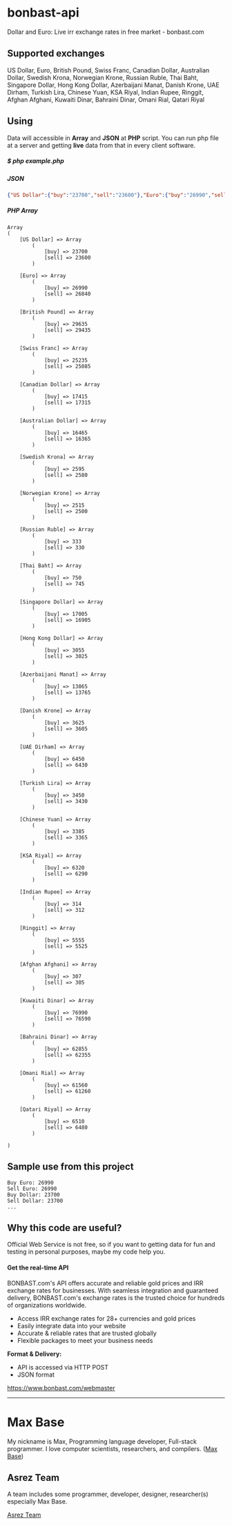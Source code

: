 # bonbast-api

Dollar and Euro: Live irr exchange rates in free market - bonbast.com

## Supported exchanges

US Dollar, Euro, British Pound, Swiss Franc, Canadian Dollar, Australian Dollar, Swedish Krona, Norwegian Krone, Russian Ruble, Thai Baht, Singapore Dollar, Hong Kong Dollar, Azerbaijani Manat, Danish Krone, UAE Dirham, Turkish Lira, Chinese Yuan, KSA Riyal, Indian Rupee, Ringgit, Afghan Afghani, Kuwaiti Dinar, Bahraini Dinar, Omani Rial, Qatari Riyal

##  Using

Data will accessible in **Array** and **JSON** at **PHP** script. You can run php file at a server and getting **live** data from that in every client software.

##### $ php example.php  

##### JSON

```json
{"US Dollar":{"buy":"23700","sell":"23600"},"Euro":{"buy":"26990","sell":"26840"},"British Pound":{"buy":"29635","sell":"29435"},"Swiss Franc":{"buy":"25235","sell":"25085"},"Canadian Dollar":{"buy":"17415","sell":"17315"},"Australian Dollar":{"buy":"16465","sell":"16365"},"Swedish Krona":{"buy":"2595","sell":"2580"},"Norwegian Krone":{"buy":"2515","sell":"2500"},"Russian Ruble":{"buy":"333","sell":"330"},"Thai Baht":{"buy":"750","sell":"745"},"Singapore Dollar":{"buy":"17005","sell":"16905"},"Hong Kong Dollar":{"buy":"3055","sell":"3025"},"Azerbaijani Manat":{"buy":"13865","sell":"13765"},"Danish Krone":{"buy":"3625","sell":"3605"},"UAE Dirham":{"buy":"6450","sell":"6430"},"Turkish Lira":{"buy":"3450","sell":"3430"},"Chinese Yuan":{"buy":"3385","sell":"3365"},"KSA Riyal":{"buy":"6320","sell":"6290"},"Indian Rupee":{"buy":"314","sell":"312"},"Ringgit":{"buy":"5555","sell":"5525"},"Afghan Afghani":{"buy":"307","sell":"305"},"Kuwaiti Dinar":{"buy":"76990","sell":"76590"},"Bahraini Dinar":{"buy":"62855","sell":"62355"},"Omani Rial":{"buy":"61560","sell":"61260"},"Qatari Riyal":{"buy":"6510","sell":"6480"}}
```

##### PHP Array

```
Array
(
    [US Dollar] => Array
        (
            [buy] => 23700
            [sell] => 23600
        )

    [Euro] => Array
        (
            [buy] => 26990
            [sell] => 26840
        )

    [British Pound] => Array
        (
            [buy] => 29635
            [sell] => 29435
        )

    [Swiss Franc] => Array
        (
            [buy] => 25235
            [sell] => 25085
        )

    [Canadian Dollar] => Array
        (
            [buy] => 17415
            [sell] => 17315
        )

    [Australian Dollar] => Array
        (
            [buy] => 16465
            [sell] => 16365
        )

    [Swedish Krona] => Array
        (
            [buy] => 2595
            [sell] => 2580
        )

    [Norwegian Krone] => Array
        (
            [buy] => 2515
            [sell] => 2500
        )

    [Russian Ruble] => Array
        (
            [buy] => 333
            [sell] => 330
        )

    [Thai Baht] => Array
        (
            [buy] => 750
            [sell] => 745
        )

    [Singapore Dollar] => Array
        (
            [buy] => 17005
            [sell] => 16905
        )

    [Hong Kong Dollar] => Array
        (
            [buy] => 3055
            [sell] => 3025
        )

    [Azerbaijani Manat] => Array
        (
            [buy] => 13865
            [sell] => 13765
        )

    [Danish Krone] => Array
        (
            [buy] => 3625
            [sell] => 3605
        )

    [UAE Dirham] => Array
        (
            [buy] => 6450
            [sell] => 6430
        )

    [Turkish Lira] => Array
        (
            [buy] => 3450
            [sell] => 3430
        )

    [Chinese Yuan] => Array
        (
            [buy] => 3385
            [sell] => 3365
        )

    [KSA Riyal] => Array
        (
            [buy] => 6320
            [sell] => 6290
        )

    [Indian Rupee] => Array
        (
            [buy] => 314
            [sell] => 312
        )

    [Ringgit] => Array
        (
            [buy] => 5555
            [sell] => 5525
        )

    [Afghan Afghani] => Array
        (
            [buy] => 307
            [sell] => 305
        )

    [Kuwaiti Dinar] => Array
        (
            [buy] => 76990
            [sell] => 76590
        )

    [Bahraini Dinar] => Array
        (
            [buy] => 62855
            [sell] => 62355
        )

    [Omani Rial] => Array
        (
            [buy] => 61560
            [sell] => 61260
        )

    [Qatari Riyal] => Array
        (
            [buy] => 6510
            [sell] => 6480
        )

)
```

## Sample use from this project

```
Buy Euro: 26990
Sell Euro: 26990
Buy Dollar: 23700
Sell Dollar: 23700
...
```

## Why this code are useful?

Official Web Service is not free, so if you want to getting data for fun and testing in personal purposes, maybe my code help you.

#### Get the real-time API

BONBAST.com's API offers accurate and reliable gold prices and IRR exchange rates for businesses. With seamless integration and guaranteed delivery, BONBAST.com's exchange rates is the trusted choice for hundreds of organizations worldwide.

- Access IRR exchange rates for 28+ currencies and gold prices
- Easily integrate data into your website
- Accurate & reliable rates that are trusted globally
- Flexible packages to meet your business needs

**Format & Delivery:**

- API is accessed via HTTP POST
- JSON format

https://www.bonbast.com/webmaster

---------

# Max Base

My nickname is Max, Programming language developer, Full-stack programmer. I love computer scientists, researchers, and compilers. ([Max Base](https://maxbase.org/))

## Asrez Team

A team includes some programmer, developer, designer, researcher(s) especially Max Base.

[Asrez Team](https://www.asrez.com/)


